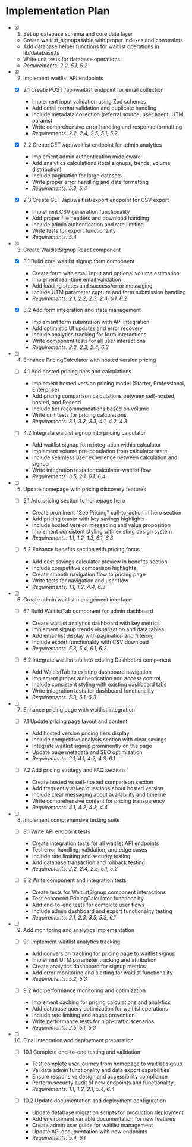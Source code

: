 # Implementation Plan

- [x] 1. Set up database schema and core data layer
  - Create waitlist_signups table with proper indexes and constraints
  - Add database helper functions for waitlist operations in lib/database.ts
  - Write unit tests for database operations
  - _Requirements: 2.2, 5.1, 5.2_

- [x] 2. Implement waitlist API endpoints
  - [x] 2.1 Create POST /api/waitlist endpoint for email collection
    - Implement input validation using Zod schemas
    - Add email format validation and duplicate handling
    - Include metadata collection (referral source, user agent, UTM params)
    - Write comprehensive error handling and response formatting
    - _Requirements: 2.2, 2.4, 2.5, 5.1, 5.2_

  - [x] 2.2 Create GET /api/waitlist endpoint for admin analytics
    - Implement admin authentication middleware
    - Add analytics calculations (total signups, trends, volume distribution)
    - Include pagination for large datasets
    - Write proper error handling and data formatting
    - _Requirements: 5.3, 5.4_

  - [x] 2.3 Create GET /api/waitlist/export endpoint for CSV export
    - Implement CSV generation functionality
    - Add proper file headers and download handling
    - Include admin authentication and rate limiting
    - Write tests for export functionality
    - _Requirements: 5.4_

- [x] 3. Create WaitlistSignup React component
  - [x] 3.1 Build core waitlist signup form component
    - Create form with email input and optional volume estimation
    - Implement real-time email validation
    - Add loading states and success/error messaging
    - Include UTM parameter capture and form submission handling
    - _Requirements: 2.1, 2.2, 2.3, 2.4, 6.1, 6.2_

  - [x] 3.2 Add form integration and state management
    - Implement form submission with API integration
    - Add optimistic UI updates and error recovery
    - Include analytics tracking for form interactions
    - Write component tests for all user interactions
    - _Requirements: 2.2, 2.3, 2.4, 6.3_

- [ ] 4. Enhance PricingCalculator with hosted version pricing
  - [ ] 4.1 Add hosted pricing tiers and calculations
    - Implement hosted version pricing model (Starter, Professional, Enterprise)
    - Add pricing comparison calculations between self-hosted, hosted, and Resend
    - Include tier recommendations based on volume
    - Write unit tests for pricing calculations
    - _Requirements: 3.1, 3.2, 3.3, 4.1, 4.2, 4.3_

  - [ ] 4.2 Integrate waitlist signup into pricing calculator
    - Add waitlist signup form integration within calculator
    - Implement volume pre-population from calculator state
    - Include seamless user experience between calculation and signup
    - Write integration tests for calculator-waitlist flow
    - _Requirements: 3.5, 2.1, 6.1, 6.4_

- [ ] 5. Update homepage with pricing discovery features
  - [ ] 5.1 Add pricing section to homepage hero
    - Create prominent "See Pricing" call-to-action in hero section
    - Add pricing teaser with key savings highlights
    - Include hosted version messaging and value proposition
    - Implement consistent styling with existing design system
    - _Requirements: 1.1, 1.2, 1.3, 6.1, 6.3_

  - [ ] 5.2 Enhance benefits section with pricing focus
    - Add cost savings calculator preview in benefits section
    - Include competitive comparison highlights
    - Create smooth navigation flow to pricing page
    - Write tests for navigation and user flow
    - _Requirements: 1.1, 1.2, 4.4, 6.3_

- [ ] 6. Create admin waitlist management interface
  - [ ] 6.1 Build WaitlistTab component for admin dashboard
    - Create waitlist analytics dashboard with key metrics
    - Implement signup trends visualization and data tables
    - Add email list display with pagination and filtering
    - Include export functionality with CSV download
    - _Requirements: 5.3, 5.4, 6.1, 6.2_

  - [ ] 6.2 Integrate waitlist tab into existing Dashboard component
    - Add WaitlistTab to existing dashboard navigation
    - Implement proper authentication and access control
    - Include consistent styling with existing dashboard tabs
    - Write integration tests for dashboard functionality
    - _Requirements: 5.3, 6.1, 6.3_

- [ ] 7. Enhance pricing page with waitlist integration
  - [ ] 7.1 Update pricing page layout and content
    - Add hosted version pricing tiers display
    - Include competitive analysis section with clear savings
    - Integrate waitlist signup prominently on the page
    - Update page metadata and SEO optimization
    - _Requirements: 2.1, 4.1, 4.2, 4.3, 6.1_

  - [ ] 7.2 Add pricing strategy and FAQ sections
    - Create hosted vs self-hosted comparison section
    - Add frequently asked questions about hosted version
    - Include clear messaging about availability and timeline
    - Write comprehensive content for pricing transparency
    - _Requirements: 4.1, 4.2, 4.3, 4.4_

- [ ] 8. Implement comprehensive testing suite
  - [ ] 8.1 Write API endpoint tests
    - Create integration tests for all waitlist API endpoints
    - Test error handling, validation, and edge cases
    - Include rate limiting and security testing
    - Add database transaction and rollback testing
    - _Requirements: 2.2, 2.4, 2.5, 5.1, 5.2_

  - [ ] 8.2 Write component and integration tests
    - Create tests for WaitlistSignup component interactions
    - Test enhanced PricingCalculator functionality
    - Add end-to-end tests for complete user flows
    - Include admin dashboard and export functionality testing
    - _Requirements: 2.1, 2.3, 3.5, 5.3, 6.1_

- [ ] 9. Add monitoring and analytics implementation
  - [ ] 9.1 Implement waitlist analytics tracking
    - Add conversion tracking for pricing page to waitlist signup
    - Implement UTM parameter tracking and attribution
    - Create analytics dashboard for signup metrics
    - Add error monitoring and alerting for waitlist functionality
    - _Requirements: 5.2, 5.3_

  - [ ] 9.2 Add performance monitoring and optimization
    - Implement caching for pricing calculations and analytics
    - Add database query optimization for waitlist operations
    - Include rate limiting and abuse prevention
    - Write performance tests for high-traffic scenarios
    - _Requirements: 2.5, 5.1, 5.3_

- [ ] 10. Final integration and deployment preparation
  - [ ] 10.1 Complete end-to-end testing and validation
    - Test complete user journey from homepage to waitlist signup
    - Validate admin functionality and data export capabilities
    - Ensure responsive design and accessibility compliance
    - Perform security audit of new endpoints and functionality
    - _Requirements: 1.1, 1.2, 2.1, 5.4, 6.4_

  - [ ] 10.2 Update documentation and deployment configuration
    - Update database migration scripts for production deployment
    - Add environment variable documentation for new features
    - Create admin user guide for waitlist management
    - Update API documentation with new endpoints
    - _Requirements: 5.4, 6.1_